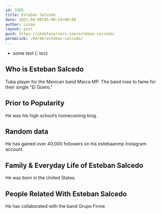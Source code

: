 ```yaml
---
id: 3305
title: Esteban Salcedo
date: 2021-04-06T05:00:15+00:00
author: Laima
layout: post
guid: https://ukdataservers.com/esteban-salcedo/
permalink: /04/06/esteban-salcedo/
---
```


* some text
{: toc}


## Who is Esteban Salcedo
                  
                  
                  
Tuba player for the Mexican band Marca MP. The band rose to fame for their single &#8220;El Güero.&#8221; 
                  
              
            
              
            
                
                
                
## Prior to Popularity
                  
                  
                  
He was his high school&#8217;s homecoming king. 
                  
              
            
              
            
                
                
                
## Random data
                  
                  
                  
He has gained over 40,000 followers on his estebaanmp Instagram account. 
                  
              
            
              
            
                
                
                
## Family & Everyday Life of Esteban Salcedo
                  
                  
                  
He was born in the United States. 
                  
              
            
              
            
                
                
                
## People Related With Esteban Salcedo
                  
                  
                  
He has collaborated with the band Grupo Firme
                  
              
            
              
            
                
              
            
              
              
            
            
              
            
          
          
          